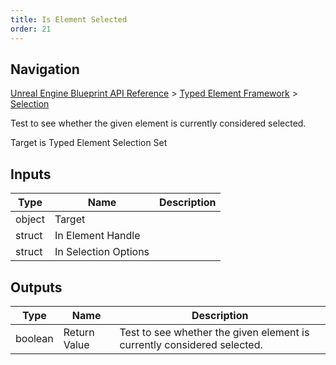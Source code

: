 ```yaml
---
title: Is Element Selected
order: 21
---
```

## Navigation

[Unreal Engine Blueprint API Reference](https://dev.epicgames.com/documentation/en-us/unreal-engine/BlueprintAPI) > [Typed Element Framework](https://dev.epicgames.com/documentation/en-us/unreal-engine/BlueprintAPI/TypedElementFramework) > [Selection](https://dev.epicgames.com/documentation/en-us/unreal-engine/BlueprintAPI/TypedElementFramework/Selection)

Test to see whether the given element is currently considered selected.

Target is Typed Element Selection Set

## Inputs

| Type | Name | Description |
| --- | --- | --- |
| object | Target |  |
| struct | In Element Handle |  |
| struct | In Selection Options |  |

## Outputs

| Type | Name | Description |
| --- | --- | --- |
| boolean | Return Value | Test to see whether the given element is currently considered selected. |
